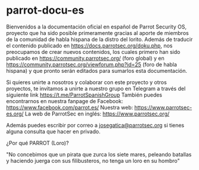 # parrot-docu-es

Bienvenidos a la documentación oficial en español de Parrot Security OS, proyecto que ha sido posible primeramente gracias al aporte de miembros de la comunidad de habla hispana de la distro del lorito.
Además de traducir el contenido publicado en https://docs.parrotsec.org/doku.php, nos preocupamos de crear nuevos contenidos, los cuales primero han sido publicado en https://community.parrotsec.org/ (foro global) y en https://community.parrotsec.org/viewforum.php?id=25 (foro de habla hispana) y que pronto serán editados para sumarlos esta documentación.

Si quieres unirte a nosotros y colaborar con este proyecto y otros proyectos, te invitamos a unirte a nuestro grupo en Telegram a través del siguiente link https://t.me/ParrotSpanishGroup
También puedes encontrarnos en nuestra fanpage de Facebook: https://www.facebook.com/parrot.es/
Nuestra web: https://www.parrotsec-es.org/
La web de ParrotSec en inglés: https://www.parrotsec.org/

Además puedes escribir por correo a josegatica@parrotsec.org si tienes alguna consulta que hacer en privado.

¿Por qué PARROT (Loro)?

"No concebimos que un pirata que zurca los siete mares, peleando batallas y haciendo juerga con sus filibusteros, no tenga un loro en su hombro"
